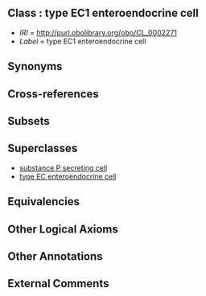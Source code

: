 
## Class : type EC1 enteroendocrine cell

 * *IRI* = http://purl.obolibrary.org/obo/CL_0002271
 * *Label* = type EC1 enteroendocrine cell

## Synonyms


## Cross-references


## Subsets


## Superclasses

 * [substance P secreting cell](../../CL/05/CL_0000505.md)
 * [type EC enteroendocrine cell](../../CL/77/CL_0000577.md)

## Equivalencies


## Other Logical Axioms


## Other Annotations


## External Comments

